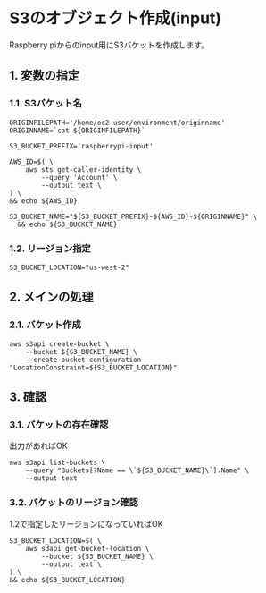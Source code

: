 <!-- omit in toc -->
# S3のオブジェクト作成(input)

Raspberry piからのinput用にS3バケットを作成します。

## 1. 変数の指定

### 1.1. S3バケット名

    ORIGINFILEPATH='/home/ec2-user/environment/originname'
    ORIGINNAME=`cat ${ORIGINFILEPATH}`

    S3_BUCKET_PREFIX='raspberrypi-input'

    AWS_ID=$( \
        aws sts get-caller-identity \
            --query 'Account' \
            --output text \
    ) \
    && echo ${AWS_ID}

    S3_BUCKET_NAME="${S3_BUCKET_PREFIX}-${AWS_ID}-${ORIGINNAME}" \
      && echo ${S3_BUCKET_NAME}

### 1.2. リージョン指定

    S3_BUCKET_LOCATION="us-west-2"

## 2. メインの処理

### 2.1. バケット作成

    aws s3api create-bucket \
        --bucket ${S3_BUCKET_NAME} \
        --create-bucket-configuration "LocationConstraint=${S3_BUCKET_LOCATION}"

## 3. 確認

### 3.1. バケットの存在確認

出力があればOK

    aws s3api list-buckets \
        --query "Buckets[?Name == \`${S3_BUCKET_NAME}\`].Name" \
        --output text

### 3.2. バケットのリージョン確認

1.2で指定したリージョンになっていればOK

    S3_BUCKET_LOCATION=$( \
        aws s3api get-bucket-location \
            --bucket ${S3_BUCKET_NAME} \
            --output text \
    ) \
    && echo ${S3_BUCKET_LOCATION}
